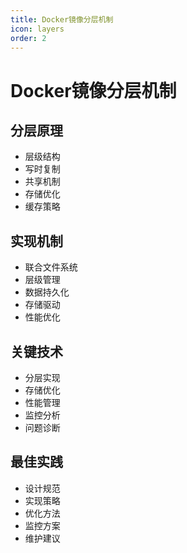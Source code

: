 ```yaml
---
title: Docker镜像分层机制
icon: layers
order: 2
---
```


# Docker镜像分层机制

## 分层原理
- 层级结构
- 写时复制
- 共享机制
- 存储优化
- 缓存策略

## 实现机制
- 联合文件系统
- 层级管理
- 数据持久化
- 存储驱动
- 性能优化

## 关键技术
- 分层实现
- 存储优化
- 性能管理
- 监控分析
- 问题诊断

## 最佳实践
- 设计规范
- 实现策略
- 优化方法
- 监控方案
- 维护建议
